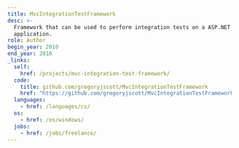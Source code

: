 ```yaml
---
title: MvcIntegrationTestFramework
desc: >-
  Framework that can be used to perform integration tests on a ASP.NET MVC
  application.
role: Author
begin_year: 2010
end_year: 2010
_links:
  self:
    href: /projects/mvc-integration-test-framework/
  code:
    title: github.com/gregoryjscott/MvcIntegrationTestFramework
    href: "https://github.com/gregoryjscott/MvcIntegrationTestFramework"
  languages:
    - href: /languages/cs/
  os:
    - href: /os/windows/
  jobs:
    - href: /jobs/freelance/
---
```

